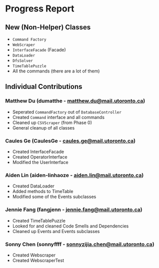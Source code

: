 # Progress Report

## New (Non-Helper) Classes
* `Command Factory`
* `WebScraper`
* `InterfaceFacade` (Facade)
* `DataLoader`
* `DfsSolver`
* `TimeTablePuzzle`
* All the commands (there are a lot of them)

## Individual Contributions

### Matthew Du (dumatthe - matthew.du@mail.utoronto.ca)
* Seperated `CommandFactory` out of `DatabaseController`
* Created `Command` interface and all commands
* Cleaned up `CSVScraper` (from Phase 0)
* General cleanup of all classes

### Caules Ge (CaulesGe - caules.ge@mail.utoronto.ca)
* Created InterfaceFacade
* Created OperatorInterface
* Modified the UserInterface

### Aiden Lin (aiden-linhaoze - aiden.lin@mail.utoronto.ca)
* Created DataLoader
* Added methods to TimeTable
* Modified some of the Events subclasses

### Jennie Fang (fangjenn - jennie.fang@mail.utoronto.ca)
* Created TimeTablePuzzle 
* Looked for and cleaned Code Smells and Dependencies
* Cleaned up Events and Events subclasses

### Sonny Chen (sonnyffff - sonnyzijia.chen@mail.utoronto.ca)
* Created Webscraper
* Created WebscraperTest
